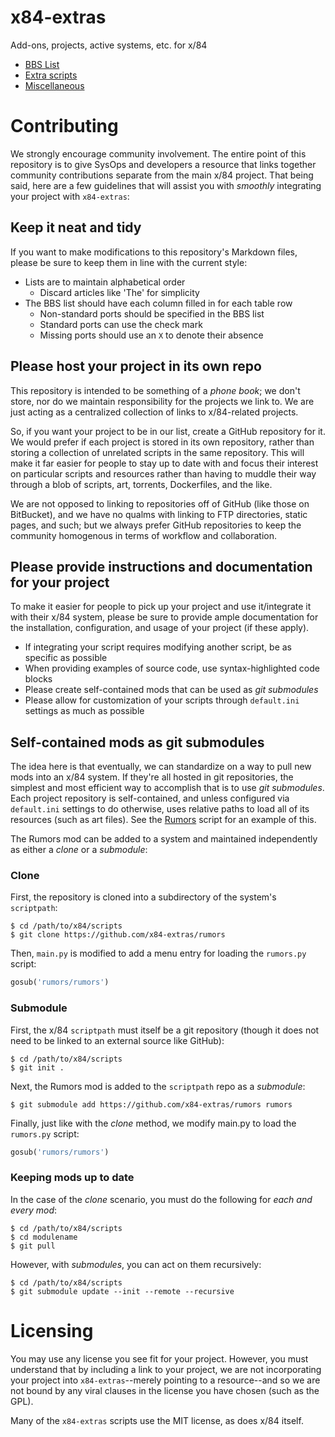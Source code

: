 # x84-extras

Add-ons, projects, active systems, etc. for x/84

- [BBS List](bbs-list.md)
- [Extra scripts](scripts.md)
- [Miscellaneous](misc.md)

# Contributing

We strongly encourage community involvement. The entire point of this repository is
to give SysOps and developers a resource that links together community contributions
separate from the main x/84 project. That being said, here are a few guidelines
that will assist you with *smoothly* integrating your project with `x84-extras`:

## Keep it neat and tidy

If you want to make modifications to this repository's Markdown files, please be sure
to keep them in line with the current style:

- Lists are to maintain alphabetical order
  - Discard articles like 'The' for simplicity
- The BBS list should have each column filled in for each table row
  - Non-standard ports should be specified in the BBS list
  - Standard ports can use the check mark
  - Missing ports should use an `X` to denote their absence

## Please host your project in its own repo

This repository is intended to be something of a *phone book*; we don't store, nor do
we maintain responsibility for the projects we link to. We are just acting as a
centralized collection of links to x/84-related projects.

So, if you want your project to be in our list, create a GitHub repository for it. We
would prefer if each project is stored in its own repository, rather than storing
a collection of unrelated scripts in the same repository. This will make it far easier
for people to stay up to date with and focus their interest on particular scripts
and resources rather than having to muddle their way through a blob of scripts, art,
torrents, Dockerfiles, and the like.

We are not opposed to linking to repositories off of GitHub (like those on BitBucket),
and we have no qualms with linking to FTP directories, static pages, and such; but we
always prefer GitHub repositories to keep the community homogenous in terms of
workflow and collaboration.

## Please provide instructions and documentation for your project

To make it easier for people to pick up your project and use it/integrate it with their
x/84 system, please be sure to provide ample documentation for the installation,
configuration, and usage of your project (if these apply).

- If integrating your script requires modifying another script, be as specific as
  possible
- When providing examples of source code, use syntax-highlighted code blocks
- Please create self-contained mods that can be used as *git submodules*
- Please allow for customization of your scripts through `default.ini` settings as much
  as possible

## Self-contained mods as git submodules

The idea here is that eventually, we can standardize on a way to pull new mods into an
x/84 system. If they're all hosted in git repositories, the simplest and most efficient
way to accomplish that is to use *git submodules*. Each project repository is
self-contained, and unless configured via `default.ini` settings to do otherwise, uses
relative paths to load all of its resources (such as art files). See the
[Rumors](https://github.com/x84-extras/rumors) script for an example of this.

The Rumors mod can be added to a system and maintained independently as either a *clone*
or a *submodule*:

### Clone

First, the repository is cloned into a subdirectory of the system's `scriptpath`:

    $ cd /path/to/x84/scripts
    $ git clone https://github.com/x84-extras/rumors

Then, `main.py` is modified to add a menu entry for loading the `rumors.py` script:

```python
gosub('rumors/rumors')
```

### Submodule

First, the x/84 `scriptpath` must itself be a git repository (though it does not need
to be linked to an external source like GitHub):

    $ cd /path/to/x84/scripts
    $ git init .

Next, the Rumors mod is added to the `scriptpath` repo as a *submodule*:

    $ git submodule add https://github.com/x84-extras/rumors rumors

Finally, just like with the *clone* method, we modify main.py to load the `rumors.py`
script:

```python
gosub('rumors/rumors')
```

### Keeping mods up to date

In the case of the *clone* scenario, you must do the following for *each and every mod*:

    $ cd /path/to/x84/scripts
    $ cd modulename
    $ git pull

However, with *submodules*, you can act on them recursively:

    $ cd /path/to/x84/scripts
    $ git submodule update --init --remote --recursive

# Licensing

You may use any license you see fit for your project. However, you must understand that
by including a link to your project, we are not incorporating your project into
`x84-extras`--merely pointing to a resource--and so we are not bound by any viral
clauses in the license you have chosen (such as the GPL).

Many of the `x84-extras` scripts use the MIT license, as does x/84 itself.
